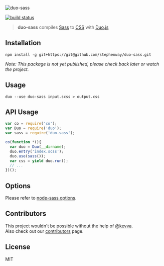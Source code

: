 ![duo-sass](https://i.cloudup.com/nNMvpUip5c-2000x2000.png)

[![build status][travis-image]][travis-url]

[travis-image]: https://img.shields.io/travis/stephenway/duo-sass.svg?style=flat
[travis-url]: https://travis-ci.org/stephenway/duo-sass

> **duo-sass** compiles [Sass](http://sass-lang.com/) to [CSS](http://www.w3.org/Style/CSS/Overview.en.html) with [Duo.js](http://duojs.org/)

## Installation

`npm install -g git+https://git@github.com/stephenway/duo-sass.git` 

*Note: This package is not yet published, please check back later or watch the project.*

## Usage

``` shell
duo --use duo-sass input.scss > output.css
```

## API Usage

``` js
var co = require('co');
var Duo = require('duo');
var sass = require('duo-sass');

co(function *(){
  var duo = Duo(__dirname);
  duo.entry('index.scss');
  duo.use(sass());
  var css = yield duo.run();
  // ...
})();
```

## Options

Please refer to [node-sass options](https://github.com/sass/node-sass#usage).

## Contributors

This project wouldn't be possible without the help of [@kevva](https://github.com/kevva).<br>
Also check out our [contributors](https://github.com/stephenway/duo-sass/graphs/contributors) page.

## License

MIT
